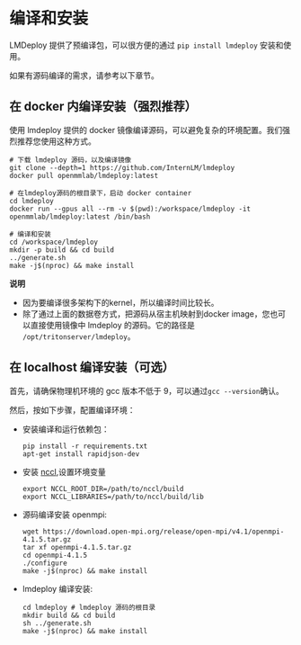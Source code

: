 # 编译和安装

LMDeploy 提供了预编译包，可以很方便的通过 `pip install lmdeploy` 安装和使用。

如果有源码编译的需求，请参考以下章节。

## 在 docker 内编译安装（强烈推荐）

使用 lmdeploy 提供的 docker 镜像编译源码，可以避免复杂的环境配置。我们强烈推荐您使用这种方式。

```shell
# 下载 lmdeploy 源码，以及编译镜像
git clone --depth=1 https://github.com/InternLM/lmdeploy
docker pull openmmlab/lmdeploy:latest

# 在lmdeploy源码的根目录下，启动 docker container
cd lmdeploy
docker run --gpus all --rm -v $(pwd):/workspace/lmdeploy -it openmmlab/lmdeploy:latest /bin/bash

# 编译和安装
cd /workspace/lmdeploy
mkdir -p build && cd build
../generate.sh
make -j$(nproc) && make install
```

**说明**

- 因为要编译很多架构下的kernel，所以编译时间比较长。
- 除了通过上面的数据卷方式，把源码从宿主机映射到docker image，您也可以直接使用镜像中 lmdeploy 的源码。它的路径是 `/opt/tritonserver/lmdeploy`。

## 在 localhost 编译安装（可选）

首先，请确保物理机环境的 gcc 版本不低于 9，可以通过`gcc --version`确认。

然后，按如下步骤，配置编译环境：

- 安装编译和运行依赖包：
  ```shell
  pip install -r requirements.txt
  apt-get install rapidjson-dev
  ```
- 安装 [nccl](https://docs.nvidia.com/deeplearning/nccl/install-guide/index.html),设置环境变量
  ```shell
  export NCCL_ROOT_DIR=/path/to/nccl/build
  export NCCL_LIBRARIES=/path/to/nccl/build/lib
  ```
- 源码编译安装 openmpi:
  ```shell
  wget https://download.open-mpi.org/release/open-mpi/v4.1/openmpi-4.1.5.tar.gz
  tar xf openmpi-4.1.5.tar.gz
  cd openmpi-4.1.5
  ./configure
  make -j$(nproc) && make install
  ```
- lmdeploy 编译安装:
  ```shell
  cd lmdeploy # lmdeploy 源码的根目录
  mkdir build && cd build
  sh ../generate.sh
  make -j$(nproc) && make install
  ```
